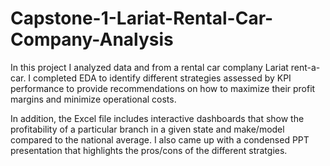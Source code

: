 # Capstone-1-Lariat-Rental-Car-Company-Analysis
In this project I analyzed data and from a rental car complany Lariat rent-a-car. I completed EDA to identify different strategies assessed by KPI performance to provide recommendations on how to maximize their profit margins and minimize operational costs.  

In addition, the Excel file includes interactive dashboards that show the profitability of a particular branch in a given state and make/model compared to the national average. I also came up with a condensed PPT presentation that highlights the pros/cons of the different stratgies.
